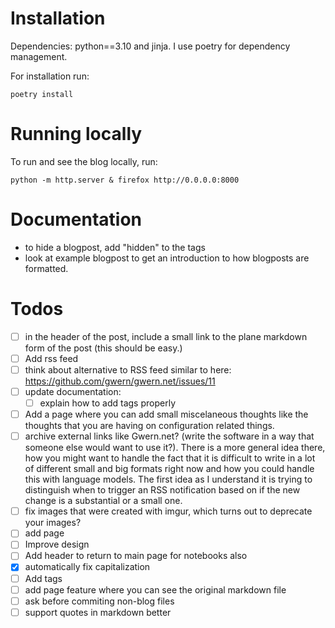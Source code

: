 # Installation
Dependencies: python==3.10 and jinja. I use poetry for dependency management.

For installation run:
```
poetry install
```

# Running locally

To run and see the blog locally, run:

```
python -m http.server & firefox http://0.0.0.0:8000
```

# Documentation
- to hide a blogpost, add "hidden" to the tags
- look at example blogpost to get an introduction to how blogposts are formatted.

# Todos

- [ ] in the header of the post, include a small link to the plane markdown form of the post (this should be easy.)
- [ ] Add rss feed
- [ ] think about alternative to RSS feed similar to here: https://github.com/gwern/gwern.net/issues/11
- [ ] update documentation: 
  - [ ] explain how to add tags properly
- [ ] Add a page where you can add small miscelaneous thoughts like the thoughts that you are having on configuration related things.
- [ ] archive external links like Gwern.net? (write the software in a way that someone else would want to use it?). There is a more general idea there, how you might want to handle the fact that it is difficult to write in a lot of different small and big formats right now and how you could handle this with language models. The first idea as I understand it is trying to distinguish when to trigger an RSS notification based on if the new change is a substantial or a small one.
- [ ] fix images that were created with imgur, which turns out to deprecate your images?
- [ ] add page 
- [ ] Improve design
- [ ] Add header to return to main page for notebooks also
- [x] automatically fix capitalization
- [ ] Add tags
- [ ] add page feature where you can see the original markdown file
- [ ] ask before commiting non-blog files
- [ ] support quotes in markdown better
